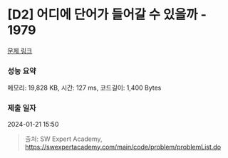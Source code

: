# [D2] 어디에 단어가 들어갈 수 있을까 - 1979 

[문제 링크](https://swexpertacademy.com/main/code/problem/problemDetail.do?contestProbId=AV5PuPq6AaQDFAUq) 

### 성능 요약

메모리: 19,828 KB, 시간: 127 ms, 코드길이: 1,400 Bytes

### 제출 일자

2024-01-21 15:50



> 출처: SW Expert Academy, https://swexpertacademy.com/main/code/problem/problemList.do